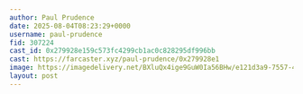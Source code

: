 ```yaml
---
author: Paul Prudence
date: 2025-08-04T08:23:29+0000
username: paul-prudence
fid: 307224
cast_id: 0x279928e159c573fc4299cb1ac0c828295df996bb
cast: https://farcaster.xyz/paul-prudence/0x279928e1
image: https://imagedelivery.net/BXluQx4ige9GuW0Ia56BHw/e121d3a9-7557-4dc9-cf16-a6e1be6fbc00/original
layout: post
---
```

  

<img src='https://imagedelivery.net/BXluQx4ige9GuW0Ia56BHw/e121d3a9-7557-4dc9-cf16-a6e1be6fbc00/original' alt='' referrerpolicy='no-referrer'/>